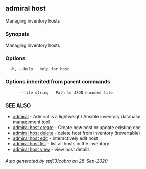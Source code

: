 ## admiral host

Managing inventory hosts

### Synopsis

Managing inventory hosts

### Options

```
  -h, --help   help for host
```

### Options inherited from parent commands

```
      --file string   Path to JSON encoded file
```

### SEE ALSO

* [admiral](admiral.md)	 - Admiral is a lightweight Ansible inventory database management tool
* [admiral host create](admiral_host_create.md)	 - Create new host or update existing one
* [admiral host delete](admiral_host_delete.md)	 - delete host from inventory (irevertable)
* [admiral host edit](admiral_host_edit.md)	 - interactively edit host
* [admiral host list](admiral_host_list.md)	 - list all hosts in the inventory
* [admiral host view](admiral_host_view.md)	 - view host details

###### Auto generated by spf13/cobra on 28-Sep-2020
